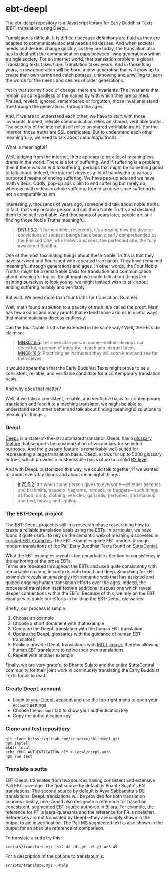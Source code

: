 # ebt-deepl
The ebt-deepl repository is a Javascript library 
for Early Buddhist Texts (EBT) translation using DeepL.

Translation is difficult. It is difficult because definitions
are fluid as they are adapted to communicate societal needs
and desires. And when societal needs and desires change 
quickly, as they are today, the translation also has to 
deal with the communication gaps between living generations 
within a single society.
For an internet world, that translation problem is global.
Translating texts takes time. Translation takes years. 
And in those long years, a new generation will be born,
a new generation that will grow up to create their own
terms and catch phrases, unknowing and unwilling 
to learn the words for the needs and desires of 
older generations.

Yet in that stormy flood of change, there are invariants.
The invariants that remain do so regardless of the names
by with which they are painted. 
Praised, reviled, ignored, remembered or forgotten,
those invariants stand true through the generations,
through the ages. 

And, if we are to understand each other, 
we have to start with those invariants.
Indeed, reliable communication relies on shared, 
verifiable truths. The security of the internet
itself relies on shared verifiable truths.
For the internet, those truths are SSL certificates.
But to understand each other meaningfully,
we need to talk about _meaningful_ truths.

What is meaningful?

Well, judging from the internet, there appears to
be a lot of meaningless drama in the world. 
There is a lot of suffering. 
And if suffering is a problem,
then if there was an end to suffering, perhaps
that might be something good to talk about.
Indeed, the internet devotes a lot of bandwidth
to various purported means of ending suffering. 
We have pop-up ads and we have math videos.
Oddly, pop-up ads claim to end suffering but
rarely do, whereas math videos exclude
suffering from discourse since suffering is
not a computable axiom.

Interestingly, thousands of years ago, someone
did talk about noble truths. In fact, that
very notable person did call them Noble Truths
and declared them to be self-verifiable.
And thousands of years later, people are still
finding those Noble Truths meaningful.

> [DN1:1.3.2](https://suttacentral.net/dn1/en/sujato#dn1:1.3.2): “It’s incredible, reverends, it’s amazing how the diverse convictions of sentient beings have been clearly comprehended by the Blessed One, who knows and sees, the perfected one, the fully awakened Buddha.

One of the most fascinating things about these
Noble Truths is that they have survived
and flourished with repeated translation.
They have remained meaningful through generations
and ages. In other words, the Four Noble Truths,
might be a remarkable basis for translation
and communication about meaningful topics.
So although we could talk about things like
painting ourselves to look young, 
we might instead 
wish to talk about ending suffering 
reliably and verifiably.

But wait. We need more than four truths
for translation. Bummer.

Well, math found a solution to a paucity of truth.
It's called the proof. Math has few axioms and many
proofs that extend those axioms in useful ways
that mathematicians discuss endlessly.

Can the four Noble Truths be extended in the same
way? Well, the EBTs do claim so:

> [MN80:16.5](https://suttacentral.net/mn80/en/sujato#mn80:16.5): Let a sensible person come—neither devious nor deceitful, a person of integrity. I teach and instruct them.  
> [MN80:16.6](https://suttacentral.net/mn80/en/sujato#mn80:16.6): Practicing as instructed they will soon know and see for themselves,

It would appear then that the Early Buddhist Texts
might prove to be a consistent, reliable, and verifiable 
candidate for a contemporary translation basis.

And why does that matter?

Well, if we take a consistent,
reliable, and verifiable basis for contemporary translation
and feed it to a machine translator,
we might be able to understand each other better
and talk about finding meaningful solutions 
to meaningful things...

### DeepL
[DeepL](https://deepl.com) is a state-of-the-art
automated translator. 
DeepL has a [glossary feature](https://support.deepl.com/hc/en-us/articles/360021634540-About-the-glossary-feature)
that supports the customization of vocabulary
for selected purposes.
And the glossary feature is remarkably well-suited
for representing a large translation basis.
DeepL allows for up to 5000 glossary entries,
which provides a customizable basis of up to a solid [B2 level](https://preply.com/en/blog/english-language-levels/#:~:text=When%20you%20reach%20B1%2C%20you,pass%20the%20B1%20Cambridge%20examination.)

And with DeepL customized this way, 
we could talk together,
if we wanted to, about
everyday things and about meaningful things.

> [iti75:5.2](https://suttacentral.net/iti75/en/sujato#iti75:5.2): It’s when some person gives to everyone—whether ascetics and brahmins, paupers, vagrants, nomads, or beggars—such things as food, drink, clothing, vehicles; garlands, perfumes, and makeup; and bed, house, and lighting.

### The EBT-DeepL project 

The EBT-DeepL project is still in a research phase
researching how to create
a reliable translation basis using the EBTs.
In particular, we have found it quite useful to 
rely on the semantic web of meaning 
discovered in 
[curated EBT examples](https://github.com/ebt-site/ebt-data/tree/published/examples).
The EBT examples guide EBT readers through
modern translations of the Pali Early Buddhist Texts
found on [SuttaCental](https://suttacentral.net).

What the EBT examples reveal is the remarkable attention to
consistency in the authoring of the prose EBTs.  
Terms are repeated throughout the EBTs
and used quite consistently with remarkable nuance,
in contexts both broad and deep.
Searching for EBT examples reveals
an amazingly rich semantic web that has
assisted and guided ongoing human translation efforts
over the ages. 
Indeed, the process of translation itself
fosters additional discussions which
reveal deeper connections within the EBTs.
Because of this, we rely on the EBT examples 
to guide our efforts in building
the EBT-DeepL glossaries.

Briefly, our process is simple:

1. Choose an example
1. Choose a short document with that example
1. Compare the DeepL translation with the human EBT translation
1. Update the DeepL glossaries with the guidance of human EBT translators
1. Publicly provide DeepL translations with [MIT License](https://opensource.org/license/mit/), thereby allowing human EBT translators to refine their own translations.
1. Repeat with another example

Finally, we are very grateful to Bhante Sujato
and the entire SuttaCentral community 
for their joint work in continuosly translating
the Early Buddhist Texts for all to read.

### Create DeepL account

* Login to your [DeepL account](https://deepl.com) and use the top-right menu to open your ```Account``` settings
* Choose the ```Account``` tab to show your authentication key
* Copy the authentication key

### Clone and test repositiory

```
git clone https://github.com/sc-voice/ebt-deepl.git
npm install
mkdir local
echo YOUR_AUTHENTICATION_KEY > local/deepl.auth
npm run test
```


### Translate a sutta

EBT-DeepL translates from two sources having consistent and extensive Pali EBT coverage.
The first source by default is Bhante Sujato's EN translations.
The second source by default is Ayya Sabbamitta's DE translations.
DeepL translations will be provided for both translation sources.
Ideally, one should also designate a reference for based on
concsistent, segmented EBT source authored in Bilara.
For example, the reference for PT is laera-quaresma 
and the reference for FR is noeismet.
References are not translated by DeepL--they are simply shown
in the output to aid in verification.
The Pali MS segmented text is also shown in the output
for an absolute reference of comparison.

To translate a sutta try this:

```
scripts/translate.mjs -sl2 de -dl pt -rl pt an3.49

```

For a description of the options to translate.mjs:

```
scripts/translate.mjs --help
```


